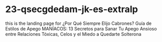 # 23-qsecgdedam-jk-es-extralp
this is the landing page for ¿Por Qué Siempre Elijo Cabrones? Guía de Estilos de Apego MANÍACOS: 13 Secretos para Sanar Tu Apego Ansioso entre Relaciones Tóxicas, Celos y el Miedo a Quedarte Solterona

